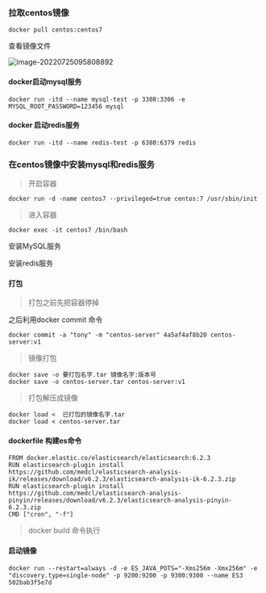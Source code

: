 ### 拉取centos镜像

```
docker pull centos:centos7
```

查看镜像文件

![image-20220725095808892](C:\Users\zhengao\AppData\Roaming\Typora\typora-user-images\image-20220725095808892.png)

#### docker启动mysql服务

```
docker run -itd --name mysql-test -p 3308:3306 -e MYSQL_ROOT_PASSWORD=123456 mysql
```

#### docker 启动redis服务

```
docker run -itd --name redis-test -p 6380:6379 redis
```

### 在centos镜像中安装mysql和redis服务

> 开启容器

```
docker run -d -name centos7 --privileged=true centos:7 /usr/sbin/init
```

> 进入容器

```
docker exec -it centos7 /bin/bash
```

安装MySQL服务

[centos安装mysql]: https://www.cnblogs.com/leecy/p/16328065.html

安装redis服务

[安装redis]: http://t.zoukankan.com/RyanJin-p-9777565.html

#### 打包

> 打包之前先把容器停掉

之后利用docker commit 命令

```
docker commit -a "tony" -m "centos-server" 4a5af4af8b20 centos-server:v1
```

> 镜像打包

```
docker save -o 要打包名字.tar 镜像名字:版本号
docker save -o centos-server.tar centos-server:v1
```

> 打包解压成镜像

```
docker load <  已打包的镜像名字.tar
docker load < centos-server.tar
```

#### dockerfile 构建es命令

```
FROM docker.elastic.co/elasticsearch/elasticsearch:6.2.3
RUN elasticsearch-plugin install https://github.com/medcl/elasticsearch-analysis-ik/releases/download/v6.2.3/elasticsearch-analysis-ik-6.2.3.zip 
RUN elasticsearch-plugin install https://github.com/medcl/elasticsearch-analysis-pinyin/releases/download/v6.2.3/elasticsearch-analysis-pinyin-6.2.3.zip
CMD ["cron", "-f"]
```

> docker build 命令执行

#### 启动镜像

```
docker run --restart=always -d -e ES_JAVA_POTS="-Xms256m -Xmx256m" -e "discovery.type=single-node" -p 9200:9200 -p 9300:9300 --name ES3 502bab3f5e7d
```

